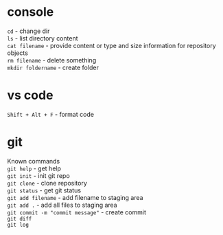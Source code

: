 # console  
`cd` - change dir  
`ls` - list directory content  
`cat filename` -  provide content or type and size information for repository objects  
`rm filename` - delete something  
`mkdir foldername` - create folder  

# vs code  
`Shift + Alt + F` - format code  

# git
Known commands  
`git help` - get help  
`git init` - init git repo  
`git clone` - clone repository  
`git status` - get git status  
`git add filename` - add filename to staging area  
`git add .` - add all files to staging area  
`git commit -m "commit message"` - create commit  
`git diff`  
`git log`  

